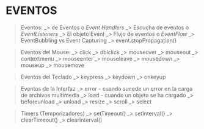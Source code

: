# EVENTOS

> Eventos:
    _> de Eventos o *Event Handlers*
    _> Escucha de eventos o *EventListeners*
    _> El objeto Event
    _> Flujo de eventos o *EventFlow*
    _> EventBubbling vs Event Capturing
    _> event.stopPropagation()

> Eventos del Mouse:
    _> click
    _> dblclick
    _> mouseover
    _> mouseout
    _> contextmenu
    _> mouseenter
    _> mouseleave
    _> mousedown
    _> mouseup
    _> mousemove

> Eventos del Teclado
    _> keypress
    _> keydown
    _> onkeyup

> Eventos de la Interfaz
    _> error - cuando sucede un error en la carga de archivos multimedia
    _> load - cuando un objeto se ha cargado
    _> beforeunload
    _> unload
    _> resize
    _> scroll
    _> select
    
> Timers (Temporizadores)
    _> setTimeout()
    _> setInterval()
    _> clearTimeout()
    _> clearInterval()



#